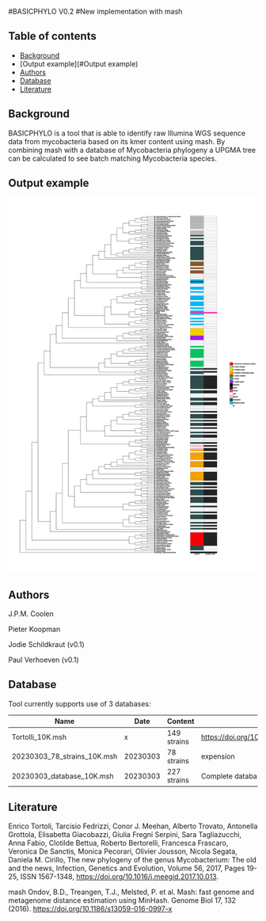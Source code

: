 #BASICPHYLO V0.2
#New implementation with mash

## Table of contents
* [Background](#GENERAL-INFO)
* [Output example](#Output example)
* [Authors](#Authors)
* [Database](#Database)
* [Literature](#Literature)

## Background
BASICPHYLO is a tool that is able to identify raw Illumina WGS sequence data from mycobacteria
based on its kmer content using mash.
By combining mash with a database of Mycobacteria phylogeny a UPGMA tree
can be calculated to see batch matching Mycobacteria species.

## Output example
![Alt text](images/Sample.png?raw=true "Output example")

## Authors
J.P.M. Coolen 

Pieter Koopman

Jodie Schildkraut (v0.1)

Paul Verhoeven (v0.1)

## Database
Tool currently supports use of 3 databases:

| Name       | Date | Content      | Notes                                        |
|------------|----|--------------|----------------------------------------------|
| Tortolli_10K.msh | x  | 149 strains  | https://doi.org/10.1016/j.meegid.2017.10.013 |
| 20230303_78_strains_10K.msh   | 20230303 | 78 strains   | expension                                    |
| 20230303_database_10K.msh   | 20230303 | 227 strains  | Complete database                            |

## Literature
Enrico Tortoli, Tarcisio Fedrizzi, Conor J. Meehan, Alberto Trovato, Antonella Grottola, Elisabetta Giacobazzi, Giulia Fregni Serpini, Sara Tagliazucchi, Anna Fabio, Clotilde Bettua, Roberto Bertorelli, Francesca Frascaro, Veronica De Sanctis, Monica Pecorari, Olivier Jousson, Nicola Segata, Daniela M. Cirillo,
The new phylogeny of the genus Mycobacterium: The old and the news,
Infection, Genetics and Evolution, Volume 56, 2017, Pages 19-25, ISSN 1567-1348,
https://doi.org/10.1016/j.meegid.2017.10.013.

mash
Ondov, B.D., Treangen, T.J., Melsted, P. et al.
Mash: fast genome and metagenome distance estimation using MinHash. 
Genome Biol 17, 132 (2016). https://doi.org/10.1186/s13059-016-0997-x